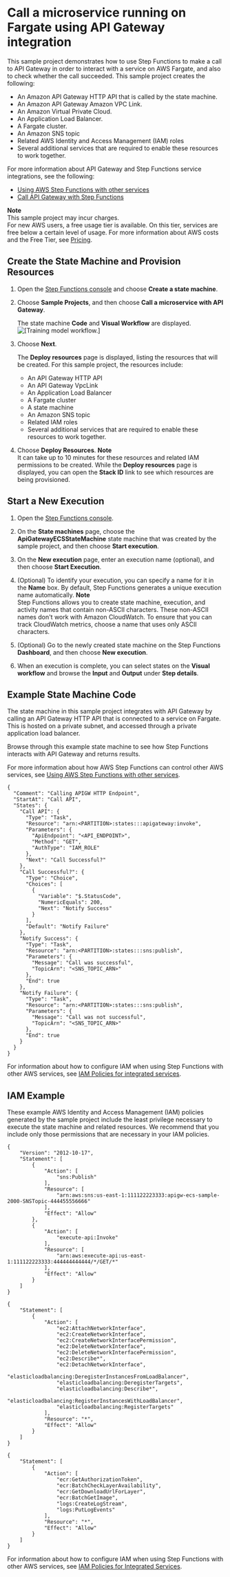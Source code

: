 # Call a microservice running on Fargate using API Gateway integration<a name="sample-apigateway-ecs-workflow"></a>

This sample project demonstrates how to use Step Functions to make a call to API Gateway in order to interact with a service on AWS Fargate, and also to check whether the call succeeded\. This sample project creates the following:
+ An Amazon API Gateway HTTP API that is called by the state machine\.
+ An Amazon API Gateway Amazon VPC Link\.
+ An Amazon Virtual Private Cloud\.
+ An Application Load Balancer\.
+ A Fargate cluster\.
+ An Amazon SNS topic
+ Related AWS Identity and Access Management \(IAM\) roles
+ Several additional services that are required to enable these resources to work together\.

For more information about API Gateway and Step Functions service integrations, see the following:
+ [Using AWS Step Functions with other services](concepts-service-integrations.md)
+ [Call API Gateway with Step Functions](connect-api-gateway.md)

**Note**  
This sample project may incur charges\.  
For new AWS users, a free usage tier is available\. On this tier, services are free below a certain level of usage\. For more information about AWS costs and the Free Tier, see [Pricing](http://aws.amazon.com/step-functions/pricing)\.

## Create the State Machine and Provision Resources<a name="sample-apigateway-ecs-workflow-create"></a>

1. Open the [Step Functions console](https://console.aws.amazon.com/states/home?region=us-east-1#/) and choose **Create a state machine**\.

1. Choose **Sample Projects**, and then choose **Call a microservice with API Gateway**\.

   The state machine **Code** and **Visual Workflow** are displayed\.  
![\[Training model workflow.\]](http://docs.aws.amazon.com/step-functions/latest/dg/images/sample-apigateway-ecs-workflow.png)

1. Choose **Next**\.

   The **Deploy resources** page is displayed, listing the resources that will be created\. For this sample project, the resources include:
   + An API Gateway HTTP API
   + An API Gateway VpcLink
   + An Application Load Balancer
   + A Fargate cluster
   + A state machine
   + An Amazon SNS topic
   + Related IAM roles
   + Several additional services that are required to enable these resources to work together\.

1. Choose **Deploy Resources**\.
**Note**  
It can take up to 10 minutes for these resources and related IAM permissions to be created\. While the **Deploy resources** page is displayed, you can open the **Stack ID** link to see which resources are being provisioned\.

## Start a New Execution<a name="sample-apigateway-ecs-workflow-start-execution"></a>

1. Open the [Step Functions console](https://console.aws.amazon.com/states/home)\.

1. On the **State machines** page, choose the **ApiGatewayECSStateMachine** state machine that was created by the sample project, and then choose **Start execution**\.

1. On the **New execution** page, enter an execution name \(optional\), and then choose **Start Execution**\.

1. \(Optional\) To identify your execution, you can specify a name for it in the **Name** box\. By default, Step Functions generates a unique execution name automatically\.
**Note**  
Step Functions allows you to create state machine, execution, and activity names that contain non\-ASCII characters\. These non\-ASCII names don't work with Amazon CloudWatch\. To ensure that you can track CloudWatch metrics, choose a name that uses only ASCII characters\.

1. \(Optional\) Go to the newly created state machine on the Step Functions **Dashboard**, and then choose **New execution**\.

1. When an execution is complete, you can select states on the **Visual workflow** and browse the **Input** and **Output** under **Step details**\.

## Example State Machine Code<a name="sample-apigateway-ecs-workflow-code-examples"></a>

The state machine in this sample project integrates with API Gateway by calling an API Gateway HTTP API that is connected to a service on Fargate\. This is hosted on a private subnet, and accessed through a private application load balancer\.

Browse through this example state machine to see how Step Functions interacts with API Gateway and returns results\.

For more information about how AWS Step Functions can control other AWS services, see [Using AWS Step Functions with other services](concepts-service-integrations.md)\.

```
{
  "Comment": "Calling APIGW HTTP Endpoint",
  "StartAt": "Call API",
  "States": {
    "Call API": {
      "Type": "Task",
      "Resource": "arn:<PARTITION>:states:::apigateway:invoke",
      "Parameters": {
        "ApiEndpoint": "<API_ENDPOINT>",
        "Method": "GET",
        "AuthType": "IAM_ROLE"
      },
      "Next": "Call Successful?"
    },
    "Call Successful?": {
      "Type": "Choice",
      "Choices": [
        {
          "Variable": "$.StatusCode",
          "NumericEquals": 200,
          "Next": "Notify Success"
        }
      ],
      "Default": "Notify Failure"
    },
    "Notify Success": {
      "Type": "Task",
      "Resource": "arn:<PARTITION>:states:::sns:publish",
      "Parameters": {
        "Message": "Call was successful",
        "TopicArn": "<SNS_TOPIC_ARN>"
      },
      "End": true
    },
    "Notify Failure": {
      "Type": "Task",
      "Resource": "arn:<PARTITION>:states:::sns:publish",
      "Parameters": {
        "Message": "Call was not successful",
        "TopicArn": "<SNS_TOPIC_ARN>"
      },
      "End": true
    }
  }
}
```

For information about how to configure IAM when using Step Functions with other AWS services, see [IAM Policies for integrated services](service-integration-iam-templates.md)\.

## IAM Example<a name="sample-apigateway-ecs-workflow-iam-example"></a>

These example AWS Identity and Access Management \(IAM\) policies generated by the sample project include the least privilege necessary to execute the state machine and related resources\. We recommend that you include only those permissions that are necessary in your IAM policies\. 

```
{
    "Version": "2012-10-17",
    "Statement": [
        {
            "Action": [
                "sns:Publish"
            ],
            "Resource": [
                "arn:aws:sns:us-east-1:111122223333:apigw-ecs-sample-2000-SNSTopic-444455556666"
            ],
            "Effect": "Allow"
        },
        {
            "Action": [
                "execute-api:Invoke"
            ],
            "Resource": [
                "arn:aws:execute-api:us-east-1:111122223333:444444444444/*/GET/*"
            ],
            "Effect": "Allow"
        }
    ]
}
```

```
{
    "Statement": [
        {
            "Action": [
                "ec2:AttachNetworkInterface",
                "ec2:CreateNetworkInterface",
                "ec2:CreateNetworkInterfacePermission",
                "ec2:DeleteNetworkInterface",
                "ec2:DeleteNetworkInterfacePermission",
                "ec2:Describe*",
                "ec2:DetachNetworkInterface",
                "elasticloadbalancing:DeregisterInstancesFromLoadBalancer",
                "elasticloadbalancing:DeregisterTargets",
                "elasticloadbalancing:Describe*",
                "elasticloadbalancing:RegisterInstancesWithLoadBalancer",
                "elasticloadbalancing:RegisterTargets"
            ],
            "Resource": "*",
            "Effect": "Allow"
        }
    ]
}
```

```
{
    "Statement": [
        {
            "Action": [
                "ecr:GetAuthorizationToken",
                "ecr:BatchCheckLayerAvailability",
                "ecr:GetDownloadUrlForLayer",
                "ecr:BatchGetImage",
                "logs:CreateLogStream",
                "logs:PutLogEvents"
            ],
            "Resource": "*",
            "Effect": "Allow"
        }
    ]
}
```

For information about how to configure IAM when using Step Functions with other AWS services, see [IAM Policies for Integrated Services](service-integration-iam-templates.md)\.
